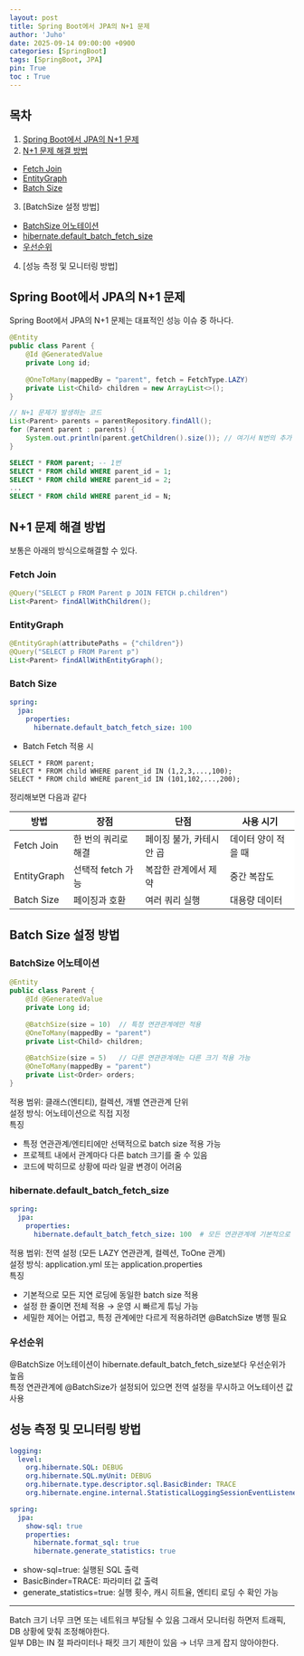 ```yaml
---
layout: post
title: Spring Boot에서 JPA의 N+1 문제 
author: 'Juho'
date: 2025-09-14 09:00:00 +0900
categories: [SpringBoot]
tags: [SpringBoot, JPA]
pin: True
toc : True
---
```


<style>
  th{
    font-weight: bold;
    text-align: center;
    background-color: white;
  }
  td{
    background-color: white;
  }

</style>

## 목차
1. [Spring Boot에서 JPA의 N+1 문제](#spring-boot에서-jpa의-n1-문제)  
2. [N+1 문제 해결 방법](#n1-문제-해결-방법)  
  - [Fetch Join](#fetch-join)  
  - [EntityGraph](#entitygraph)  
  - [Batch Size](#batch-size)  
3. [BatchSize 설정 방법]  
  - [BatchSize 어노테이션](#batchsize-어노테이션)  
  - [hibernate.default_batch_fetch_size](#hibernatedefault_batch_fetch_size)  
  - [우선순위](#우선순위)
4. [성능 측정 및 모니터링 방법]

## Spring Boot에서 JPA의 N+1 문제
Spring Boot에서 JPA의 N+1 문제는 대표적인 성능 이슈 중 하나다.  

```java
@Entity
public class Parent {
    @Id @GeneratedValue
    private Long id;
    
    @OneToMany(mappedBy = "parent", fetch = FetchType.LAZY)
    private List<Child> children = new ArrayList<>();
}

// N+1 문제가 발생하는 코드
List<Parent> parents = parentRepository.findAll();
for (Parent parent : parents) {
    System.out.println(parent.getChildren().size()); // 여기서 N번의 추가 쿼리 발생
}
```

```sql
SELECT * FROM parent; -- 1번
SELECT * FROM child WHERE parent_id = 1;
SELECT * FROM child WHERE parent_id = 2;
...
SELECT * FROM child WHERE parent_id = N;
```

## N+1 문제 해결 방법
보통은 아래의 방식으로해결할 수 있다.  

### Fetch Join
```java
@Query("SELECT p FROM Parent p JOIN FETCH p.children")
List<Parent> findAllWithChildren();
```
  
### EntityGraph
```java
@EntityGraph(attributePaths = {"children"})
@Query("SELECT p FROM Parent p")
List<Parent> findAllWithEntityGraph();
```

### Batch Size
```yml
spring:
  jpa:
    properties:
      hibernate.default_batch_fetch_size: 100
```

- Batch Fetch 적용 시
```
SELECT * FROM parent;
SELECT * FROM child WHERE parent_id IN (1,2,3,...,100);
SELECT * FROM child WHERE parent_id IN (101,102,...,200);
```

정리해보면 다음과 같다  
  

| 방법 | 장점 | 단점 | 사용 시기 |  
|------|------|------|-----------|  
| Fetch Join | 한 번의 쿼리로 해결 | 페이징 불가, 카테시안 곱 | 데이터 양이 적을 때 |  
| EntityGraph | 선택적 fetch 가능 | 복잡한 관계에서 제약 | 중간 복잡도 |  
| Batch Size | 페이징과 호환 | 여러 쿼리 실행 | 대용량 데이터 |   


## Batch Size 설정 방법
### BatchSize 어노테이션
```java
@Entity
public class Parent {
    @Id @GeneratedValue
    private Long id;
    
    @BatchSize(size = 10)  // 특정 연관관계에만 적용
    @OneToMany(mappedBy = "parent")
    private List<Child> children;
    
    @BatchSize(size = 5)   // 다른 연관관계에는 다른 크기 적용 가능
    @OneToMany(mappedBy = "parent") 
    private List<Order> orders;
}
```
  
적용 범위: 클래스(엔티티), 컬렉션, 개별 연관관계 단위  
설정 방식: 어노테이션으로 직접 지정  
특징  
- 특정 연관관계/엔티티에만 선택적으로 batch size 적용 가능  
- 프로젝트 내에서 관계마다 다른 batch 크기를 줄 수 있음  
- 코드에 박히므로 상황에 따라 일괄 변경이 어려움  

### hibernate.default_batch_fetch_size
```yml
spring:
  jpa:
    properties:
      hibernate.default_batch_fetch_size: 100  # 모든 연관관계에 기본적으로 적용
```
적용 범위: 전역 설정 (모든 LAZY 연관관계, 컬렉션, ToOne 관계)  
설정 방식: application.yml 또는 application.properties  
특징    
- 기본적으로 모든 지연 로딩에 동일한 batch size 적용  
- 설정 한 줄이면 전체 적용 → 운영 시 빠르게 튜닝 가능  
- 세밀한 제어는 어렵고, 특정 관계에만 다르게 적용하려면 @BatchSize 병행 필요  

### 우선순위
@BatchSize 어노테이션이 hibernate.default_batch_fetch_size보다 우선순위가 높음  
특정 연관관계에 @BatchSize가 설정되어 있으면 전역 설정을 무시하고 어노테이션 값 사용  


## 성능 측정 및 모니터링 방법
```yml
logging:
  level:
    org.hibernate.SQL: DEBUG
    org.hibernate.SQL.myUnit: DEBUG
    org.hibernate.type.descriptor.sql.BasicBinder: TRACE
    org.hibernate.engine.internal.StatisticalLoggingSessionEventListener: DEBUG

spring:
  jpa:
    show-sql: true
    properties:
      hibernate.format_sql: true
      hibernate.generate_statistics: true
```
- show-sql=true: 실행된 SQL 출력  
- BasicBinder=TRACE: 파라미터 값 출력  
- generate_statistics=true: 실행 횟수, 캐시 히트율, 엔티티 로딩 수 확인 가능  

---  
  
Batch 크기 너무 크면  또는 네트워크 부담될 수 있음 그래서 모니터링 하면저 트래픽, DB 상황에 맞춰 조정해야한다.  
일부 DB는 IN 절 파라미터나 패킷 크기 제한이 있음 → 너무 크게 잡지 않아야한다.  
